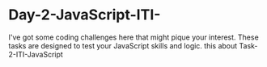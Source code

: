 # Day-2-JavaScript-ITI-
 I've got some coding challenges here that might pique your interest. These tasks are designed to test your JavaScript skills and logic. this about Task-2-ITI-JavaScript
